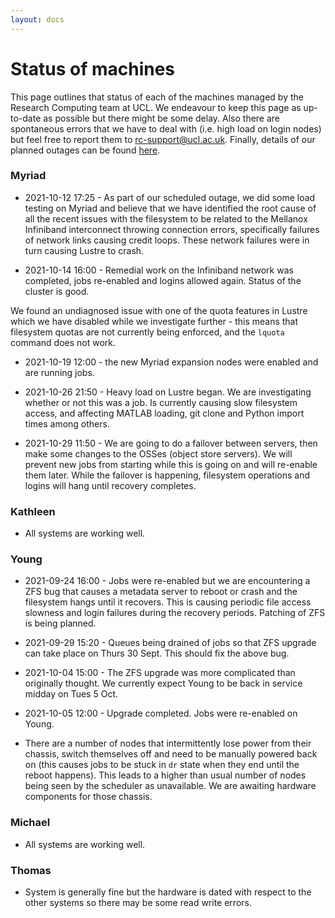 ```yaml
---
layout: docs
---
```


# Status of machines

This page outlines that status of each of the machines managed by the Research Computing team at UCL. We endeavour to keep this page as up-to-date as possible but there might be some delay. Also there are spontaneous errors that we have to deal with (i.e. high load on login nodes) but feel free to report them to rc-support@ucl.ac.uk. Finally, details of our planned outages can be found [here](https://www.rc.ucl.ac.uk/docs/Planned_Outages/).  

### Myriad

- 2021-10-12 17:25 - As part of our scheduled outage, we did some load testing on Myriad and believe that we have identified the root cause of all the recent issues with the filesystem to be related to the Mellanox Infiniband interconnect throwing connection errors, specifically failures of network links causing credit loops. These network failures were in turn causing Lustre to crash. 

- 2021-10-14 16:00 - Remedial work on the Infiniband network was completed, jobs re-enabled and logins allowed again. Status of the cluster is good.

We found an undiagnosed issue with one of the quota features in Lustre which we have disabled while we investigate further - this means that filesystem quotas are not currently being enforced, and the `lquota` command does not work.

- 2021-10-19 12:00 - the new Myriad expansion nodes were enabled and are running jobs.

- 2021-10-26 21:50 - Heavy load on Lustre began. We are investigating whether or not this was a job. Is currently causing slow filesystem access, and affecting MATLAB loading, git clone and Python import times among others.

- 2021-10-29 11:50 - We are going to do a failover between servers, then make some changes to the OSSes (object store servers). We will prevent new jobs from starting while this is going on and will re-enable them later. While the failover is happening, filesystem operations and logins will hang until recovery completes.

### Kathleen

- All systems are working well.

### Young

- 2021-09-24 16:00 - Jobs were re-enabled but we are encountering a ZFS bug that causes a metadata server to reboot or crash and the filesystem hangs until it recovers. This is causing periodic file access slowness and login failures during the recovery periods. Patching of ZFS is being planned.

- 2021-09-29 15:20 - Queues being drained of jobs so that ZFS upgrade can take place on Thurs 30 Sept. This should fix the above bug.

- 2021-10-04 15:00 - The ZFS upgrade was more complicated than originally thought. We currently expect Young to be back in service midday on Tues 5 Oct.

- 2021-10-05 12:00 - Upgrade completed. Jobs were re-enabled on Young.

- There are a number of nodes that intermittently lose power from their chassis, switch themselves off and need to be manually powered back on (this causes jobs to be stuck in `dr` state when they end until the reboot happens). This leads to a higher than usual number of nodes being seen by the scheduler as unavailable. We are awaiting hardware components for those chassis.

### Michael

- All systems are working well.

### Thomas

- System is generally fine but the hardware is dated with respect to the other systems so there may be some read write errors.


